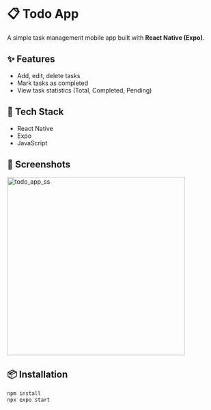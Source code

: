 # 📋 Todo App

A simple task management mobile app built with **React Native (Expo)**.

## ✨ Features

- Add, edit, delete tasks
- Mark tasks as completed
- View task statistics (Total, Completed, Pending)

## 🚀 Tech Stack

- React Native
- Expo
- JavaScript

## 📱 Screenshots

<img width="416" alt="todo_app_ss" src="https://github.com/user-attachments/assets/ce1b18a1-be52-4004-87b9-c94f0c128d9d" />



## 📦 Installation

```bash
npm install
npx expo start
